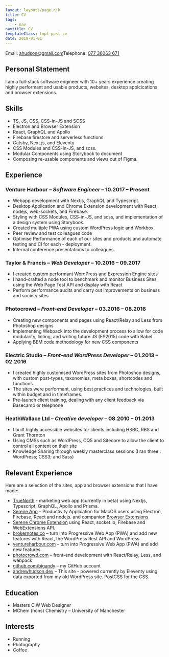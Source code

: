```yaml
---
layout: layouts/page.njk
title: CV
tags:
    - nav
navtitle: CV
templateClass: tmpl-post cv
date: 2018-01-01
---
```


<div class="contact">Email: <a href="mailto:ahudson@gmail.com">ahudson@gmail.com</a>Telephone: <a href="tel:07736063671" class="tel">077 36063 671</a></div>

<h2 id="personal-statement">Personal Statement</h2>

<p>I am a full-stack software engineer with 10+ years experience creating highly performant and usable products, websites, desktop applcications and browser extensions.</p>

<h2 id="skills">Skills</h2>

<ul class="grid p-grid--halfs">
	<li>TS, JS, CSS, CSS-in-JS and SCSS</li>
	<li>Electron and Browser Extension</li>
	<li>React, GraphQL and Apollo</li>
	<li>Firebase firestore and serverless functions</li>
	<li>Gatsby, Next.js, and Eleventy</li>
	<li>CSS Modules and CSS-in-JS, and scss.</li>
	<li>Modular Components using Storybook to document</li>
	<li>Composing re-usable components and views out of Figma.</li>
</ul>

<h2 id="experience">Experience</h2>

<h3>Venture Harbour – <em>Software Engineer</em> – 10.2017 – Present</h3>

-   Webapp development with Nextjs, GraphQL and Typescript.
-   Desktop Application and Chrome Extension development with React, nodejs, web-sockets, and Firebase.
-   Styling with CSS Modules, CSS-in-JS, and scss, and implementation of a design system using Storybook.
-   Created multiple PWA using custom WordPress logic and Workbox.
-   Peer review and test colleagues code
-   Optimise Performance of each of our sites and products and automate testing and CI for each - deployment.
-   Internal conference presentations to colleagues.

<h3>Taylor &amp; Francis – <em>Web Developer</em> – 10.2016 – 09.2017</h3>

-   I created custom performant WordPress and Expression Engine sites
-   I hand-crafted a node tool to benchmark and monitor Business Sites using the Web Page Test API and display with React
-   Perform performance audits and carry out improvements on business and society sites

<h3>Photocrowd – <em>Front-end Developer</em> – 03.2016 – 08.2016</h3>

-   Creating new components and pages using React/Relay and Less from Photoshop designs
-   Implementing Webpack into the development process to allow for code modularity, linting, and writing future JS (ES2015) code with Babel
-   Applying BEM code methodology for new CSS components

<h3>Electric Studio – <em>Front-end WordPress Developer</em> – 01.2013 – 02.2016</h3>

-   I created highly customised WordPress sites from Photoshop designs, with custom post-types, taxonomies, meta boxes, shortcodes and functions.
-   The sites were performant, using best practices and technologies, built within budget and in timeframes.
-   Pre-launch client training, dealing with any client feedback via Basecamp or telephone

<h3>HeathWallace Ltd – <em>Creative developer</em> – 08.2010 – 01.2013</h3>

-   I built highly accessible websites for clients including HSBC, RBS and Grant Thornton
-   Using CMSs such as WordPress, CQ5 and Sitecore to allow the client to control all content on their site
-   Knowledge Sharing through weekly masterclass sessions (I ran three : WordPress; CSS3; and Sass)

<h2 id="relevant-experience">Relevant Experience</h2>

<p>Here are a selection of the sites, app and browser extensions that I have made:</p>

<ul class="cv-portfolio-list">
	<li><a href="https://truenorth.io" rel="noopener" target="_blank">TrueNorth</a> - marketing web app (currently in beta) using Nextjs, Typescript, GraphQL, Apollo and Prisma.</li>
	<li>
		<a href="https://www.sereneapp.com" rel="noopener" target="_blank">Serene App</a> – Productivity Application for MacOS users using Electron, Firebase, React and nodejs. and companion <a href="https://chrome.google.com/webstore/detail/serene-extension/nbealbhmmmaiiiddmianmjoecmipnjij" rel="noopener" target="_blank">Browser Extensions</a>
	</li>
	<li>
		<a href="https://chrome.google.com/webstore/detail/serene-extension/nbealbhmmmaiiiddmianmjoecmipnjij" rel="noopener" target="_blank">Serene Chrome Extension</a> using React, socket.io, Firebase and WebExtensions API.
	</li>
	<li>
		<a href="https://brokernotes.co" rel="noopener" target="_blank">brokernotes.co</a> – turn into Progressive Web App (PWA) and add new features with React, the WordPress Rest API and WordPress.
	</li>
	<li>
		<a href="https://www.ventureharbour.com" rel="noopener" target="_blank">ventureharbour.com</a> – turn into Progressive Web App (PWA) and add new features.
	</li>
	<li>
		<a href="https://www.photocrowd.com" rel="noopener" target="_blank">photocrowd.com</a> – front-end development with React/Relay, Less, and webpack
	</li>
	<!-- <li>
		<a href="https://electrichosting.net" rel="noopener" target="_blank">electrichosting.net</a> – WordPress site using ACF Pro so any part of the site was manageable by the client
	</li>
	<li>
		<a href="https://www.allistergodfrey.com/" rel="noopener" target="_blank">allistergodfrey.com</a> – custom responsive WordPress site with many interactive features, galleries, and css transitions
	</li>
	<li>
		<a href="https://www.ojwmanagement.com/" rel="noopener" target="_blank">ojwmanagement.com</a> – single page responsive WordPress site with flexbox, responsive images, and SVG
	</li>
	<li>
		<a href="https://blog.oup.com/" rel="noopener" target="_blank">blog.oup.com</a> – responsive WordPress blog for Oxford University Press
	</li>
	<li>
		<a href="https://www.isobelweddings.com/" rel="noopener" target="_blank">isobelweddings.com</a> – beautiful responsive Wedding Planner WordPress site
	</li>
	<li>
		<a href="https://www.epf.cc/" rel="noopener" target="_blank">epf.cc</a> – responsive single page WordPress site
	</li> -->
	<li>
		<a href="https://github.com/bigandy" rel="noopener" target="_blank">github.com/bigandy</a> – my GitHub account
	</li>
	<li>
		<a href="https://andrewhudson.dev" rel="noopener" target="_blank">andrewhudson.dev</a> – This site - powered currently by Eleventy using data exported from my old WordPress site. PostCSS for the CSS.
	</li>
	<!-- <li>
		Codepen: <a href="https://codepen.io/bigandy" rel="noopener" target="_blank">personal</a> and <a href="https://codepen.io/ventureharbour" rel="noopener" target="_blank">work</a>
	</li> -->
	<!-- <li>CSS Battle: <a href="https://cssbattle.dev/player/bigandy" rel="noopener" target="_blank">Profile</a> I love the challenge of re-creating an image with pure css</li> -->
</ul>

<h2 id="education">Education</h2>

<ul class="p-grid p-grid--halfs">
	<li>Masters CIW Web Designer</li>
	<li>MChem (hons) Chemistry – University of Manchester</li>
</ul>

<h2 id="interests">Interests</h2>

<ul class="p-grid p-grid--halfs">
	<li>Running</li>
	<li>Photography</li>
	<li>Coffee</li>
</ul>


